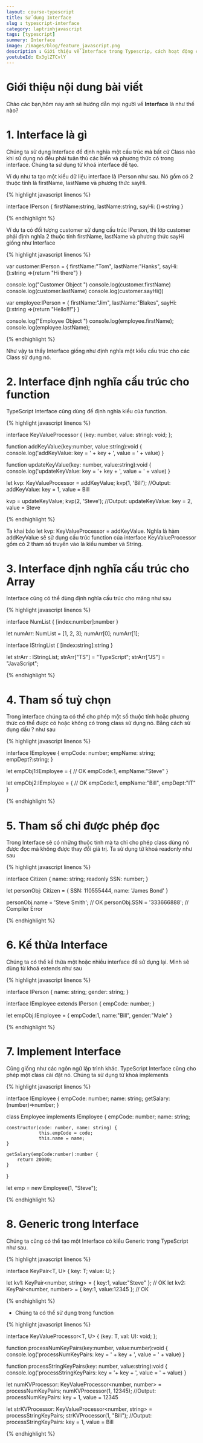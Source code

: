 ```yaml
---
layout: course-typescript
title: Sử dụng Interface  
slug : typescript-interface
category: laptrinhjavascript
tags: [typescript]
summery: Interface   
image: /images/blog/feature_javascript.png
description : Giới thiệu về Interface trong Typescrip, cách hoạt động của Interface trong Typescrip
youtubeId: Ex3glZTCvlY
---
```


# **Giới thiệu nội dung bài viết**

Chào các bạn,hôm nay anh sẽ hướng dẫn mọi người về <b>Interface</b> là như thế nào? 

# **1. Interface là gì**

Chúng ta sử dụng Interface để định nghĩa một cấu trúc mà bất cứ Class nào khi sử dụng nó đều phải tuân thủ các biến và phương thức có trong interface. Chúng ta sử dụng từ khoá interface để tạo.

Ví dụ như ta tạo một kiểu dữ liệu interface là IPerson như sau. Nó gồm có 2 thuộc tính là firstName, lastName và phương thức sayHi.

{% highlight javascript  linenos %}

interface IPerson { 
   firstName:string, 
   lastName:string, 
   sayHi: ()=>string 
} 

{% endhighlight %}

Ví dụ ta có đối tượng customer sử dụng cấu trúc IPerson, thì lớp customer phải định nghĩa 2 thuộc tính firstName, lastName và phương thức sayHi giống như Interface

{% highlight javascript  linenos %}

var customer:IPerson = { 
   firstName:"Tom",
   lastName:"Hanks", 
   sayHi: ():string =>{return "Hi there"} 
} 

console.log("Customer Object ") 
console.log(customer.firstName) 
console.log(customer.lastName) 
console.log(customer.sayHi())  

var employee:IPerson = { 
   firstName:"Jim",
   lastName:"Blakes", 
   sayHi: ():string =>{return "Hello!!!"} 
} 
  
console.log("Employee  Object ") 
console.log(employee.firstName);
console.log(employee.lastName);

{% endhighlight %}

Như vậy ta thấy Interface giống như định nghĩa một kiểu cấu trúc cho các Class sử dụng nó.

# **2. Interface định nghĩa cấu trúc cho function**

TypeScript Interface cũng dùng để định nghĩa kiểu của function.

{% highlight javascript  linenos %}

interface KeyValueProcessor
{
    (key: number, value: string): void;
};

function addKeyValue(key:number, value:string):void { 
    console.log('addKeyValue: key = ' + key + ', value = ' + value)
}

function updateKeyValue(key: number, value:string):void { 
    console.log('updateKeyValue: key = '+ key + ', value = ' + value)
}
    
let kvp: KeyValueProcessor = addKeyValue;
kvp(1, 'Bill'); //Output: addKeyValue: key = 1, value = Bill 

kvp = updateKeyValue;
kvp(2, 'Steve'); //Output: updateKeyValue: key = 2, value = Steve 

{% endhighlight %}

Ta khai báo let kvp: KeyValueProcessor = addKeyValue. Nghĩa là hàm addKeyValue sẽ sử dụng cấu trúc function của interface KeyValueProcessor gồm có 2 tham số truyền vào là kiểu number và String.

# **3. Interface định nghĩa cấu trúc cho Array**

Interface cũng có thể dùng định nghĩa cấu trúc cho mảng như sau

{% highlight javascript  linenos %}

interface NumList {
    [index:number]:number
}

let numArr: NumList = [1, 2, 3];
numArr[0];
numArr[1];

interface IStringList {
    [index:string]:string
}

let strArr : IStringList;
strArr["TS"] = "TypeScript";
strArr["JS"] = "JavaScript";

{% endhighlight %}

# **4. Tham số tuỳ chọn**

Trong interface chúng ta có thể cho phép một số thuộc tính hoặc phương thức có thể được có hoặc không có trong class sử dụng nó. Bằng cách sử dụng dấu ? như sau

{% highlight javascript  linenos %}

interface IEmployee {
    empCode: number;
    empName: string;
    empDept?:string;
}

let empObj1:IEmployee = {   // OK
    empCode:1,
    empName:"Steve"
}

let empObj2:IEmployee = {    // OK
    empCode:1,
    empName:"Bill",
    empDept:"IT"
}

{% endhighlight %} 

# **5. Tham số chỉ được phép đọc**

Trong Interface sẽ có những thuộc tính mà ta chỉ cho phép class dùng nó được đọc mà không được thay đổi giá trị. Ta sử dụng từ khoá readonly như sau

{% highlight javascript  linenos %}

interface Citizen {
    name: string;
    readonly SSN: number;
}

let personObj: Citizen  = { SSN: 110555444, name: 'James Bond' }

personObj.name = 'Steve Smith'; // OK
personObj.SSN = '333666888'; // Compiler Error

{% endhighlight %}

# **6. Kế thừa Interface**

Chúng ta có thể kế thừa một hoặc nhiều interface để sử dụng lại. Mình sẽ dùng từ khoá extends như sau

{% highlight javascript  linenos %}

interface IPerson {
    name: string;
    gender: string;
}

interface IEmployee extends IPerson {
    empCode: number;
}

let empObj:IEmployee = {
    empCode:1,
    name:"Bill",
    gender:"Male"
}

{% endhighlight %}

# **7. Implement Interface**

Cũng giống như các ngôn ngữ lập trình khác. TypeScript Interface cũng cho phép một class cài đặt nó. Chúng ta sử dụng từ khoá implements

{% highlight javascript  linenos %}

interface IEmployee {
    empCode: number;
    name: string;
    getSalary:(number)=>number;
}

class Employee implements IEmployee { 
    empCode: number;
    name: string;

    constructor(code: number, name: string) { 
                this.empCode = code;
                this.name = name;
    }

    getSalary(empCode:number):number { 
        return 20000;
    }
}

let emp = new Employee(1, "Steve");

{% endhighlight %}

# **8. Generic trong Interface**

Chúng ta cũng có thể tạo một Interface có kiểu Generic trong TypeScript như sau.

{% highlight javascript  linenos %}

interface KeyPair<T, U> {
    key: T;
    value: U;
}

let kv1: KeyPair<number, string> = { key:1, value:"Steve" }; // OK
let kv2: KeyPair<number, number> = { key:1, value:12345 }; // OK

{% endhighlight %}

- Chúng ta có thể sử dụng trong function 

{% highlight javascript  linenos %}

interface KeyValueProcessor<T, U>
{
    (key: T, val: U): void;
};

function processNumKeyPairs(key:number, value:number):void { 
    console.log('processNumKeyPairs: key = ' + key + ', value = ' + value)
}

function processStringKeyPairs(key: number, value:string):void { 
    console.log('processStringKeyPairs: key = '+ key + ', value = ' + value)
}
    
let numKVProcessor: KeyValueProcessor<number, number> = processNumKeyPairs;
numKVProcessor(1, 12345); //Output: processNumKeyPairs: key = 1, value = 12345 

let strKVProcessor: KeyValueProcessor<number, string> = processStringKeyPairs;
strKVProcessor(1, "Bill"); //Output: processStringKeyPairs: key = 1, value = Bill 

{% endhighlight %}

















